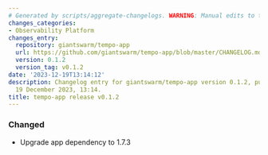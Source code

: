```yaml
---
# Generated by scripts/aggregate-changelogs. WARNING: Manual edits to this files will be overwritten.
changes_categories:
- Observability Platform
changes_entry:
  repository: giantswarm/tempo-app
  url: https://github.com/giantswarm/tempo-app/blob/master/CHANGELOG.md#012---2023-12-19
  version: 0.1.2
  version_tag: v0.1.2
date: '2023-12-19T13:14:12'
description: Changelog entry for giantswarm/tempo-app version 0.1.2, published on
  19 December 2023, 13:14.
title: tempo-app release v0.1.2
---
```


### Changed
- Upgrade app dependency to 1.7.3
